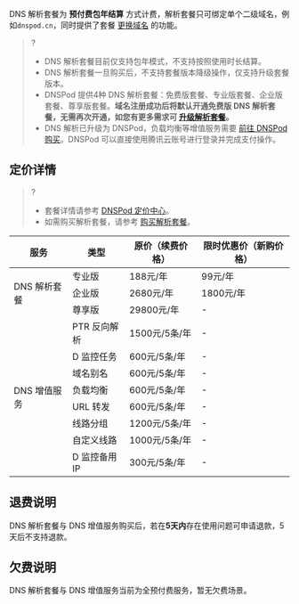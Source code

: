 DNS 解析套餐为 **预付费包年结算** 方式计费，解析套餐只可绑定单个二级域名，例如`dnspod.cn`，同时提供了套餐 [更换域名](https://cloud.tencent.com/document/product/302/7806) 的功能。

>?
>- DNS 解析套餐目前仅支持包年模式，不支持按照使用时长结算。
>- DNS 解析套餐一旦购买后，不支持套餐版本降级操作，仅支持升级套餐版本。
>- DNSPod 提供4种 DNS 解析套餐：免费版套餐、专业版套餐、企业版套餐、尊享版套餐。**域名注册成功后将默认开通免费版 DNS 解析套餐，无需再次开通，如您有更多需求可 [升级解析套餐](https://cloud.tencent.com/document/product/302/7805)。**
>- DNS 解析已升级为 DNSPod，负载均衡等增值服务需要 [前往 DNSPod 购买](https://buy.dnspod.cn/dns/services)。DNSPod 可以直接使用腾讯云账号进行登录并完成支付操作。

## 定价详情
>?
>- 套餐详情请参考 [DNSPod 定价中心](https://price.dnspod.cn/dns)。
>- 如需购买解析套餐，请参考 [购买解析套餐](https://cloud.tencent.com/document/product/302/7808)。

<table>
<thead>
  <tr>
    <th>服务</th>
    <th>类型</th>
    <th>原价（续费价格）</th>
    <th>限时优惠价（新购价格）</th>
  </tr>
</thead>
<tbody>
  <tr>
    <td rowspan="3">DNS 解析套餐</td>
    <td>专业版</td>
    <td>188元/年</td>
    <td>99元/年</td>
  </tr>
  <tr>
    <td>企业版</td>
    <td>2680元/年</td>
    <td>1800元/年</td>
  </tr>
  <tr>
    <td>尊享版</td>
    <td>29800元/年</td>
    <td>-</td>
  </tr>
  <tr>
    <td rowspan="8">DNS 增值服务</td>
    <td>PTR 反向解析</td>
    <td>1500元/5条/年</td>
    <td>-</td>
  </tr>
  <tr>
    <td>D 监控任务</td>
    <td>600元/5条/年</td>
    <td>-</td>
  </tr>
  <tr>
    <td>域名别名</td>
    <td>600元/5条/年</td>
    <td>-</td>
  </tr>
  <tr>
    <td>负载均衡</td>
    <td>600元/5条/年</td>
    <td>-</td>
  </tr>
  <tr>
    <td>URL 转发</td>
    <td>600元/5条/年</td>
    <td>-</td>
  </tr>
  <tr>
    <td>线路分组</td>
    <td>1200元/5条/年</td>
    <td>-</td>
  </tr>
  <tr>
    <td>自定义线路</td>
    <td>1000元/5条/年</td>
    <td>-</td>
  </tr>
  <tr>
    <td>D 监控备用 IP</td>
    <td>300元/5条/年</td>
    <td>-</td>
  </tr>
</tbody>
</table>


## 退费说明
DNS 解析套餐与 DNS 增值服务购买后，若在**5天内**存在使用问题可申请退款，5天后不支持退款。

## 欠费说明
DNS 解析套餐与 DNS 增值服务当前为全预付费服务，暂无欠费场景。
